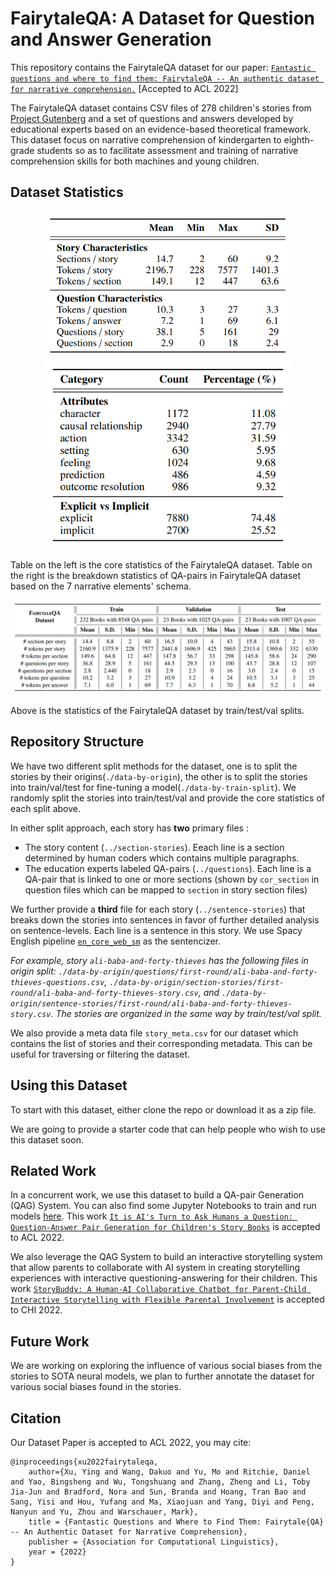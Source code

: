 # FairytaleQA: A Dataset for Question and Answer Generation

This repository contains the FairytaleQA dataset for our paper: [```Fantastic questions and where to find them: FairytaleQA -- An authentic dataset for narrative comprehension.```](https://arxiv.org/abs/2203.13947) [Accepted to ACL 2022]

The FairytaleQA dataset contains CSV files of 278 children's stories from [Project Gutenberg](https://www.gutenberg.org/) and a set of questions and answers developed by educational experts based on an evidence-based theoretical framework. This dataset focus on narrative comprehension of kindergarten to eighth-grade students so as to facilitate assessment and training of narrative comprehension skills for both machines and young children. 

## Dataset Statistics

<!-- ![](img/core_stats.png "Core statistics of the FairytaleQA dataset" ) -->
<!-- ![](img/breakdown_stats.png "Breakdown statistics of QAs based on the 7 narrative elements' schema in FairytaleQA dataset") -->
<!-- ![](img/core_train_stats.png "Core statistics of the FairytaleQA dataset by train/test/val splits") -->

<p align="middle">
    <img src="img/core_stats.png" alt="Core statistics of the FairytaleQA dataset" width="400"/>
    <img src="img/breakdown_stats.png" alt="Breakdown statistics of QAs based on the 7 narrative elements' schema in FairytaleQA dataset" width="400"/>
</p>

Table on the left is the core statistics of the FairytaleQA dataset. Table on the right is the breakdown statistics of QA-pairs in FairytaleQA dataset based on the 7 narrative elements' schema.

<!-- <img src="img/core_stats.png" alt="Core statistics of the FairytaleQA dataset" width="400"/>

Above is the core statistics of the FairytaleQA dataset. 

<img src="img/breakdown_stats.png" alt="Breakdown statistics of QAs based on the 7 narrative elements' schema in FairytaleQA dataset" width="400"/>

Above is the breakdown statistics of QAs in FairytaleQA dataset based on the 7 narrative elements' schema. -->

<img src="img/core_train_stats.png" alt="Core statistics of the FairytaleQA dataset by train/test/val splits" />

Above is the statistics of the FairytaleQA dataset by train/test/val splits.


## Repository Structure

We have two different split methods for the dataset, one is to split the stories by their origins(```./data-by-origin```), the other is to split the stories into train/val/test for fine-tuning a model(```./data-by-train-split```). We randomly split the stories into train/test/val and provide the core statistics of each split above. 

In either split approach, each story has **two** primary files : 
- The story content (```../section-stories```). Eeach line is a section determined by human coders which contains multiple paragraphs. 
- The education experts labeled QA-pairs (```../questions```). Each line is a QA-pair that is linked to one or more sections (shown by ```cor_section``` in question files which can be mapped to ```section``` in story section files)

We further provide a **third** file for each story (```../sentence-stories```) that breaks down the stories into sentences in favor of further detailed analysis on sentence-levels. Each line is a sentence in this story. We use Spacy English pipeline [```en_core_web_sm```](https://spacy.io/models/en) as the sentencizer.  

*For example, story ```ali-baba-and-forty-thieves``` has the following files in origin split: 
```./data-by-origin/questions/first-round/ali-baba-and-forty-thieves-questions.csv```,
```./data-by-origin/section-stories/first-round/ali-baba-and-forty-thieves-story.csv```, and 
```./data-by-origin/sentence-stories/first-round/ali-baba-and-forty-thieves-story.csv```. The stories are organized in the same way by train/test/val split.*

We also provide a meta data file ```story_meta.csv``` for our dataset which contains the list of stories and their corresponding metadata. This can be useful for traversing or filtering the dataset.


## Using this Dataset

To start with this dataset, either clone the repo or download it as a zip file.

We are going to provide a starter code that can help people who wish to use this dataset soon.

## Related Work

In a concurrent work, we use this dataset to build a QA-pair Generation (QAG) System. You can also find some Jupyter Notebooks to train and run models [here](https://github.com/WorkInTheDark/FairytaleQA_QAG_System). This work [```It is AI's Turn to Ask Humans a Question: Question-Answer Pair Generation for Children's Story Books```](https://arxiv.org/abs/2109.03423) is accepted to ACL 2022.

We also leverage the QAG System to build an interactive storytelling system that allow parents to collaborate with AI system in creating storytelling experiences with interactive questioning-answering for their children. This work [```StoryBuddy: A Human-AI Collaborative Chatbot for Parent-Child Interactive Storytelling with Flexible Parental Involvement```](https://arxiv.org/abs/2202.06205) is accepted to CHI 2022.

## Future Work

We are working on exploring the influence of various social biases from the stories to SOTA neural models, we plan to further annotate the dataset for various social biases found in the stories.

## Citation
Our Dataset Paper is accepted to ACL 2022, you may cite:
```
@inproceedings{xu2022fairytaleqa,
    author={Xu, Ying and Wang, Dakuo and Yu, Mo and Ritchie, Daniel and Yao, Bingsheng and Wu, Tongshuang and Zhang, Zheng and Li, Toby Jia-Jun and Bradford, Nora and Sun, Branda and Hoang, Tran Bao and Sang, Yisi and Hou, Yufang and Ma, Xiaojuan and Yang, Diyi and Peng, Nanyun and Yu, Zhou and Warschauer, Mark},
    title = {Fantastic Questions and Where to Find Them: Fairytale{QA} -- An Authentic Dataset for Narrative Comprehension},
    publisher = {Association for Computational Linguistics},
    year = {2022}
}
```
